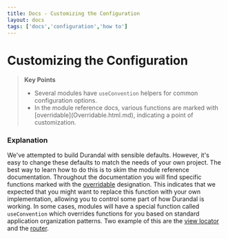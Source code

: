 ```yaml
---
title: Docs - Customizing the Configuration
layout: docs
tags: ['docs','configuration','how to']
---
```

# Customizing the Configuration
####

<blockquote>
  <strong>Key Points</strong>
  <ul>
    <li>
        Several modules have <code>useConvention</code> helpers for common configuration options.
    </li>
    <li>
        In the module reference docs, various functions are marked with [overridable](Overridable.html.md), indicating a point of customization.
    </li>
  </ul>
</blockquote>

### Explanation

We've attempted to build Durandal with sensible defaults. However, it's easy to change these defaults to match the needs of your own project.
The best way to learn how to do this is to skim the module reference documentation.
Throughout the documentation you will find specific functions marked with the [overridable](Overridable.html.md) designation.
This indicates that we expected that you might want to replace this function with your own implementation, allowing  you to control some part of how Durandal is working.
In some cases, modules will have a special function called `useConvention` which overrides functions for you based on standard application organization patterns.
Two example of this are the [view locator](View-Locator.html.md) and the [router](Router.html.md).
